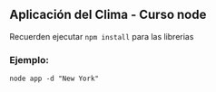 ## Aplicación del Clima - Curso node

Recuerden ejecutar ``` npm install ``` para las librerias

### Ejemplo: 
```
node app -d "New York"
```